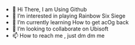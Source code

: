 - 👋 Hi There, I am Using Github
- 👀 I’m interested in playing Rainbow Six Siege
- 🌱 I’m currently learning How to get acOg back
- 💞️ I’m looking to collaborate on Ubisoft
- 📫 How to reach me , just dm dm me

<!---
DragonCrymlll/DragonCrymlll is a ✨ special ✨ repository because its `README.md` (this file) appears on your GitHub profile.
You can click the Preview link to take a look at your changes.
--->
